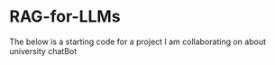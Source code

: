 # RAG-for-LLMs

The below is a starting code for a project I am collaborating on about university chatBot
